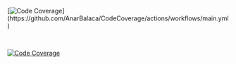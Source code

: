 
[![Code Coverage](https://img.shields.io/badge/Code%20Coverage-86%25-success?style=flat?color=black&color=red?)](https://github.com/AnarBalaca/CodeCoverage/actions/workflows/main.yml)

<br>

[![Code Coverage](https://github.com/AnarBalaca/CodeCoverage/actions/workflows/main.yml/badge.svg)](https://github.com/AnarBalaca/CodeCoverage/actions/workflows/main.yml)
